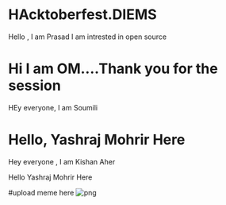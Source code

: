 # HAcktoberfest.DIEMS

 Hello , I am Prasad I am intrested in open source


#  Hi I am OM....Thank you for the session 

HEy everyone, I am Soumili

Hello, Yashraj Mohrir Here
=======
Hey everyone , I am Kishan Aher

Hello Yashraj Mohrir Here

#upload meme here
![png](https://user-images.githubusercontent.com/79781138/197231304-7ce8db68-5356-4f5c-a90c-613d629acc20.png)

